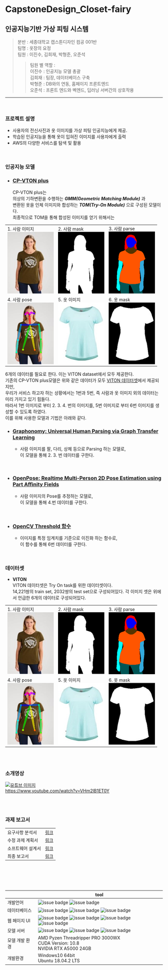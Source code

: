 # CapstoneDesign_Closet-fairy

## 인공지능기반 가상 피팅 시스템

> 분반 : 세종대학교 캡스톤디자인 컴공 001반 <br>
> 팀명 : 옷장의 요정 <br>
> 팀원 : 이진수, 김희재, 박형준, 오준석
>> 팀원 별 역할 :<br>
이진수 : 인공지능 모델 총괄 <br>
김희재 : 팀장, 데이터베이스 구축 <br>
박형준 : DB와의 연동, 홈페이지 프론트엔드<br>
오준석 : 프론트 엔드와 벡엔드, 딥러닝 서버간의 상호작용
-------

<br>

### 프로젝트 설명
- 사용자의 전신사진과 옷 이미지를 가상 피팅 인공지능에게 제공.
- 학습된 인공지능을 통해 옷이 입혀진 이미지를 사용자에게 출력
- AWS의 다양한 서비스를 탐색 및 활용

<br>

### 인공지능 모델
- ### **[CP-VTON plus](https://minar09.github.io/cpvtonplus/)** <br>

    CP-VTON plus는 <br>
의상의 기하변환을 수행하는  ***GMM(Geometric Matching Module)*** 과 <br>
변환된 옷을 인체 이미지와 합성하는 ***TOM(Try-On Module)*** 으로 구성된 모델이다.<br>
최종적으로 TOM을 통해 합성된 이미지를 얻기 위해서는 <br>

||||
|:---|:----|:----|
|1. 사람 이미지<br><img src="readme img/human.jpg">|2. 사람 mask<br><img src="readme img/human_mask.png">|3. 사람 parse<br><img src="readme img/human_parse.png">|
|4. 사람 pose<br><img src="readme img/human_pose.png">|5. 옷 이미지<br><img src="readme img/dress.jpg">|6. 옷 mask<br><img src="readme img/dress_mask.jpg">|


6개의 데이터를 필요로 한다. 이는 VITON dataset에서 모두 제공한다.<br>
기존의 CP-VTON plus모델은 위와 같은 데이터가 모두 [VITON 데이터셋](#데이터셋)에서 제공되지만,<br>
우리가 서비스 하고자 하는 상황에서는 1번과 5번, 즉 사람과 옷 이미지 외의 데이터는 미리 가지고 있기 힘들다.<br>   따라서 1번 이미지로 부터 2. 3. 4. 번의 이미지를, 5번 이미지로 부터 6번 이미지를 생성할 수 있도록 하였다. <br>
이를 위해 사용한 모델과 기법은 아래와 같다.<br>

- ### [Graphonomy: Universal Human Parsing via Graph Transfer Learning](https://openaccess.thecvf.com/content_CVPR_2019/html/Gong_Graphonomy_Universal_Human_Parsing_via_Graph_Transfer_Learning_CVPR_2019_paper.html)
    - 사람 이미지를 팔, 다리, 상체 등으로 Parsing 하는 모델로,<br>
    이 모델을 통해 2. 3. 번 데이터를 구한다.

<br>

- ### [OpenPose: Realtime Multi-Person 2D Pose Estimation using Part Affinity Fields](https://arxiv.org/abs/1812.08008)
    - 사람 이미지의 Pose를 추정하는 모델로,<br>
    이 모델을 통해 4.번 데이터를 구한다.

<br>    

- ### [OpenCV Threshold 함수](https://opencv-python.readthedocs.io/en/latest/doc/09.imageThresholding/imageThresholding.html)
     - 이미지를 특정 임계치를 기준으로 이진화 하는 함수로,<br>
     이 함수를 통해 6번 데이터를 구한다.


<br>

### 데이터셋
- **VITON** <br>
VITON 데이터셋은 Try On task를 위한 데이터셋이다.<br>
14,221쌍의 train set, 2032쌍의 test set으로 구성되어있다.
각 이미지 셋은 위에서 언급한 6개의 데이터로 구성되어있다.<br>

||||
|:---|:----|:----|
|1. 사람 이미지<br><img src="readme img/human.jpg">|2. 사람 mask<br><img src="readme img/human_mask.png">|3. 사람 parse<br><img src="readme img/human_parse.png">|
|4. 사람 pose<br><img src="readme img/human_pose.png">|5. 옷 이미지<br><img src="readme img/dress.jpg">|6. 옷 mask<br><img src="readme img/dress_mask.jpg">|

<br><br>

### 소개영상
[![유튜브 이미지](http://img.youtube.com/vi/VHm2lB1ET0Y/0.jpg)](https://youtu.be/VHm2lB1ET0Y)<br>
https://www.youtube.com/watch?v=VHm2lB1ET0Y

<br>
<br>

### 과제 보고서

|||
|---|---|
|요구사항 분석서|[링크](https://github.com/LeeJinSoo-BIN/CapstoneDesign_Closet-fairy/blob/master/readme%20img/%EC%9A%94%EA%B5%AC%EC%82%AC%ED%95%AD%20%EB%B6%84%EC%84%9D%EC%84%9C.pdf)|
|수정 과제 계획서|[링크](https://github.com/LeeJinSoo-BIN/CapstoneDesign_Closet-fairy/blob/master/readme%20img/%EC%88%98%EC%A0%95%20%EA%B3%BC%EC%A0%9C%20%EA%B3%84%ED%9A%8D%EC%84%9C.pdf)|
|소프트웨어 설계서|[링크](https://github.com/LeeJinSoo-BIN/CapstoneDesign_Closet-fairy/blob/master/readme%20img/%EC%86%8C%ED%94%84%ED%8A%B8%EC%9B%A8%EC%96%B4%20%EC%84%A4%EA%B3%84%EC%84%9C.pdf)|
|최종 보고서|[링크](https://github.com/LeeJinSoo-BIN/CapstoneDesign_Closet-fairy/blob/master/readme%20img/%EC%B5%9C%EC%A2%85%20%EB%B3%B4%EA%B3%A0%EC%84%9C.pdf)|


<br><br><br><br>

|| tool |
| ------ | ------ |
| 개발언어 | ![issue badge](https://img.shields.io/badge/Python-3.9-blue.svg) ![issue badge](https://img.shields.io/badge/javascript-blue.svg) |
| 데이터베이스 | ![issue badge](https://img.shields.io/badge/AWS-grey.svg) ![issue badge](https://img.shields.io/badge/DynamoDB-grey.svg) ![issue badge](https://img.shields.io/badge/Python-3.9-lightgrey.svg)|
| 웹 페이지 UI | ![issue badge](https://img.shields.io/badge/HTML-5-green.svg) ![issue badge](https://img.shields.io/badge/CSS-gray.svg) ![issue badge](https://img.shields.io/badge/Flask-gray.svg) ![issue badge](https://img.shields.io/badge/Bootstrap-gray.svg)  |
| 모델 서버 | ![issue badge](https://img.shields.io/badge/CP%20VTON%20plus-2.25.2-green.svg) ![issue badge](https://img.shields.io/badge/pytorch-1.10.8+cu108-green.svg) ![issue badge](https://img.shields.io/badge/Flask-gray.svg)|
| 모델 개발 환경 | AMD Pyzen Threadripper PRO 3000WX <br> CUDA Version: 10.8 <br> NVIDIA RTX A5000 24GB |
| 개발환경 | Windows10 64bit <br> Ubuntu 18.04.2 LTS |